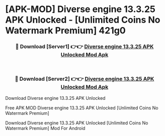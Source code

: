 # [APK-MOD] Diverse engine 13.3.25 APK Unlocked - [Unlimited Coins No Watermark Premium] 421g0



<div align="center">
<h3>🔴 Download [Server1] 👉👉 <a href="https://momento.my/?title=Diverse_engine_13.3.25_APK_Unlocked">Diverse engine 13.3.25 APK Unlocked Mod Apk</a></h3><br>

<h3>🔴 Download [Server2] 👉👉 <a href="https://momento.my/?title=Diverse_engine_13.3.25_APK_Unlocked">Diverse engine 13.3.25 APK Unlocked Mod Apk</a></h3>
</div>



Download Diverse engine 13.3.25 APK Unlocked 

Free APK MOD Diverse engine 13.3.25 APK Unlocked [Unlimited Coins No Watermark Premium]

Download Diverse engine 13.3.25 APK Unlocked [Unlimited Coins No Watermark Premium] Mod For Android
